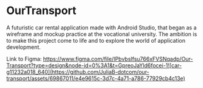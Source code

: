 # OurTransport

A futuristic car rental application made with Android Studio, that began as a wireframe and mockup practice at the vocational university. The ambition is to make this project come to life and to explore the world of application development.

Link to Figma: https://www.figma.com/file/IPbvbsIfsu766xFVSNqadp/Our-Transport?type=design&node-id=0%3A1&t=GpreoJaYld6focei-1![car-g11232a018_640](https://github.com/JuliaB-dotcom/our-transport/assets/69867011/e4e9615c-3d7c-4a71-a786-77929cb4c13e)

